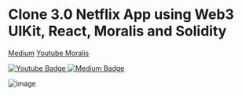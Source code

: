# Clone 3.0 Netflix App using Web3 UIKit, React, Moralis and Solidity
[Medium]()
[Youtube Moralis ]()

<a href="https://www.youtube.com/watch?v=cPjnjxmLS5k">
      <img src="https://img.shields.io/badge/ํYoutube-red?style=for-the-badge&logo=youtube&logoColor=white" alt="Youtube Badge"/>
    </a>
    <a href="https://medium.com/@jaroensakyodkantha_654/%E0%B9%82%E0%B8%84%E0%B8%A5%E0%B8%99%E0%B8%99%E0%B8%99-%E0%B9%81%E0%B8%9A%E0%B8%9A-3-0-netflix-app-using-web3-uikit-react-moralis-and-solidity-ac69aa97ddda">
      <img src="https://img.shields.io/badge/Medium-gray?style=for-the-badge&logo=medium&logoColor=white" alt="Medium Badge"/>
    </a>
    
    
![image](https://user-images.githubusercontent.com/78186268/163672376-14c7e1ed-bdaa-47a3-9793-5963bd764f26.png)

